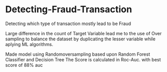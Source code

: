 # Detecting-Fraud-Transaction
Detecting which type of transaction mostly lead to be Fraud

Large difference in the count of Target Variable lead me to the use of Over sampling to balance the dataset by duplicating the lesser variable 
while aplying ML algorithms.

Made model using Randomoversampling based upon Random Forest Classifier and Decision Tree 
The Score is calculated in Roc-Auc. with best score of 88% auc

